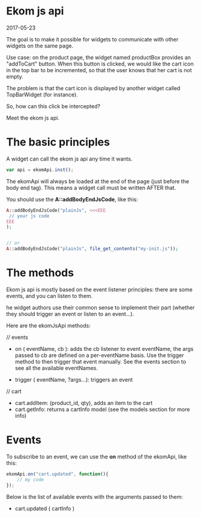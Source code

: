 Ekom js api
===================
2017-05-23


The goal is to make it possible for widgets to communicate with other widgets on the same page.


Use case: on the product page, the widget named productBox provides an "addToCart" button.
When this button is clicked, we would like the cart icon in the top bar to be incremented, so that the user
knows that her cart is not empty.

The problem is that the cart icon is displayed by another widget called TopBarWidget (for instance).

So, how can this click be intercepted?

Meet the ekom js api.






The basic principles
=====================


A widget can call the ekom js api any time it wants.


```js
var api = ekomApi.inst();
```

The ekomApi will always be loaded at the end of the page (just before the body end tag).
This means a widget call must be written AFTER that.

You should use the **A::addBodyEndJsCode**, like this:

```php
A::addBodyEndJsCode("plainJs", <<<EEE
 // your js code
EEE
);


// or
A::addBodyEndJsCode("plainJs", file_get_contents("my-init.js"));

```


The methods
================

Ekom js api is mostly based on the event listener principles: 
there are some events, and you can listen to them.

he widget authors use their common sense to implement their part (whether they should trigger an event or
listen to an event...). 


Here are the ekomJsApi methods:



// events
- on ( eventName, cb ): adds the cb listener to event eventName,
            the args passed to cb are defined on a per-eventName basis.
            Use the trigger method to then trigger that event manually.
            See the events section to see all the available eventNames.
            
- trigger ( eventName, ?args...): triggers an event 


 
// cart
- cart.addItem: (product_id, qty), adds an item to the cart
- cart.getInfo: returns a cartInfo model (see the models section for more info)

    




Events
==============
To subscribe to an event, we can use the **on** method of the ekomApi, like this:



```js
ekomApi.on("cart.updated", function(){
    // my code
});

```


Below is the list of available events with the arguments passed to them:

- cart.updated ( cartInfo )




